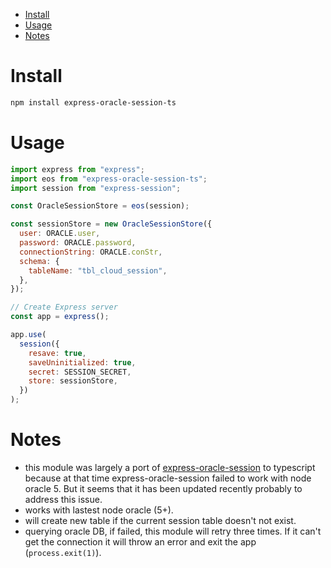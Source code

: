 - [Install](#sec-1)
- [Usage](#sec-2)
- [Notes](#sec-3)


# Install<a id="sec-1"></a>

```sh
npm install express-oracle-session-ts
```

# Usage<a id="sec-2"></a>

```js
import express from "express";
import eos from "express-oracle-session-ts";
import session from "express-session";

const OracleSessionStore = eos(session);

const sessionStore = new OracleSessionStore({
  user: ORACLE.user,
  password: ORACLE.password,
  connectionString: ORACLE.conStr,
  schema: {
    tableName: "tbl_cloud_session",
  },
});

// Create Express server
const app = express();

app.use(
  session({
    resave: true,
    saveUninitialized: true,
    secret: SESSION_SECRET,
    store: sessionStore,
  })
);
```

# Notes<a id="sec-3"></a>

-   this module was largely a port of [express-oracle-session](https://github.com/Slumber86/express-oracle-session) to typescript because at that time express-oracle-session failed to work with node oracle 5. But it seems that it has been updated recently probably to address this issue.
-   works with lastest node oracle (5+).
-   will create new table if the current session table doesn't not exist.
-   querying oracle DB, if failed, this module will retry three times. If it can't get the connection it will throw an error and exit the app (`process.exit(1)`).
